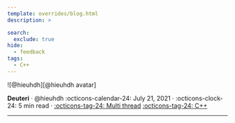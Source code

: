 ```yaml
---
template: overrides/blog.html
description: >

search:
  exclude: true
hide:
  - feedback
tags:
  - C++
---
```


<aside class="mdx-author" markdown>
![@hieuhdh][@hieuhdh avatar]

<span>__Deuteri__ · @hieuhdh</span>
<span>
:octicons-calendar-24: July 21, 2021 ·
:octicons-clock-24: 5 min read ·
[:octicons-tag-24: Multi thread][Multi thread]
[:octicons-tag-24: C++][C++]
</span>
</aside>

  [@hieuhdh avatar]: https://user-images.githubusercontent.com/86739367/178121501-82770982-19ab-43e7-86a4-3f31989401df.png
  [C++]: ../../project/#C+
  [Multi thread]: ../../project/#multi-thead

---